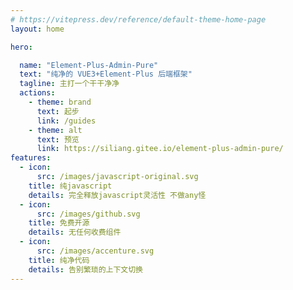 ```yaml
---
# https://vitepress.dev/reference/default-theme-home-page
layout: home

hero:

  name: "Element-Plus-Admin-Pure"
  text: "纯净的 VUE3+Element-Plus 后端框架"
  tagline: 主打一个干干净净
  actions:
    - theme: brand
      text: 起步
      link: /guides
    - theme: alt
      text: 预览
      link: https://siliang.gitee.io/element-plus-admin-pure/
features:
  - icon: 
      src: /images/javascript-original.svg
    title: 纯javascript
    details: 完全释放javascript灵活性 不做any怪
  - icon: 
      src: /images/github.svg
    title: 免费开源
    details: 无任何收费组件
  - icon: 
      src: /images/accenture.svg
    title: 纯净代码
    details: 告别繁琐的上下文切换
---
```


